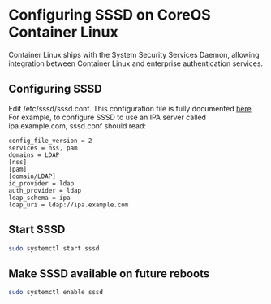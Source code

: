 # Configuring SSSD on CoreOS Container Linux

Container Linux ships with the System Security Services Daemon, allowing integration between Container Linux and enterprise authentication services.

## Configuring SSSD

Edit /etc/sssd/sssd.conf. This configuration file is fully documented [here](https://jhrozek.fedorapeople.org/sssd/1.13.1/man/sssd.conf.5.html). For example, to configure SSSD to use an IPA server called ipa.example.com, sssd.conf should read:

```
config_file_version = 2
services = nss, pam
domains = LDAP
[nss]
[pam]
[domain/LDAP]
id_provider = ldap
auth_provider = ldap
ldap_schema = ipa
ldap_uri = ldap://ipa.example.com
```

## Start SSSD

```sh
sudo systemctl start sssd
```

## Make SSSD available on future reboots

```sh
sudo systemctl enable sssd
```
